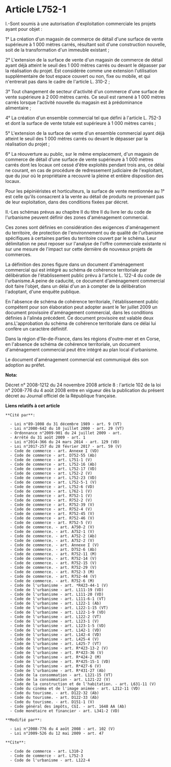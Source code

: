 # Article L752-1

I.-Sont soumis à une autorisation d'exploitation commerciale les projets ayant pour objet : 

1° La création d'un magasin de commerce de détail d'une surface de vente supérieure à 1 000 mètres carrés, résultant soit
d'une construction nouvelle, soit de la transformation d'un immeuble existant ; 

2° L'extension de la surface de vente d'un magasin de commerce de détail ayant déjà atteint le seuil des 1 000 mètres carrés
ou devant le dépasser par la réalisation du projet. Est considérée comme une extension l'utilisation supplémentaire de tout
espace couvert ou non, fixe ou mobile, et qui n'entrerait pas dans le cadre de l'article L. 310-2 ; 

3° Tout changement de secteur d'activité d'un commerce d'une surface de vente supérieure à 2 000 mètres carrés. Ce seuil est
ramené à 1 000 mètres carrés lorsque l'activité nouvelle du magasin est à prédominance alimentaire ; 

4° La création d'un ensemble commercial tel que défini à l'article L. 752-3 et dont la surface de vente totale est supérieure
à 1 000 mètres carrés ; 

5° L'extension de la surface de vente d'un ensemble commercial ayant déjà atteint le seuil des 1 000 mètres carrés ou devant
le dépasser par la réalisation du projet ; 

6° La réouverture au public, sur le même emplacement, d'un magasin de commerce de détail d'une surface de vente supérieure à
1 000 mètres carrés dont les locaux ont cessé d'être exploités pendant trois ans, ce délai ne courant, en cas de procédure de
redressement judiciaire de l'exploitant, que du jour où le propriétaire a recouvré la pleine et entière disposition des
locaux. 

Pour les pépiniéristes et horticulteurs, la surface de vente mentionnée au 1° est celle qu'ils consacrent à la vente au
détail de produits ne provenant pas de leur exploitation, dans des conditions fixées par décret.

II.-Les schémas prévus au chapitre II du titre II du livre Ier du code de l'urbanisme peuvent définir des zones d'aménagement
commercial. 

Ces zones sont définies en considération des exigences d'aménagement du territoire, de protection de l'environnement ou de
qualité de l'urbanisme spécifiques à certaines parties du territoire couvert par le schéma. Leur délimitation ne peut reposer
sur l'analyse de l'offre commerciale existante ni sur une mesure de l'impact sur cette dernière de nouveaux projets de
commerces. 

La définition des zones figure dans un document d'aménagement commercial qui est intégré au schéma de cohérence territoriale
par délibération de l'établissement public prévu à l'article L. 122-4 du code de l'urbanisme.A peine de caducité, ce document
d'aménagement commercial doit faire l'objet, dans un délai d'un an à compter de la délibération l'adoptant, d'une enquête
publique. 

En l'absence de schéma de cohérence territoriale, l'établissement public compétent pour son élaboration peut adopter avant le
1er juillet 2009 un document provisoire d'aménagement commercial, dans les conditions définies à l'alinéa précédent. Ce
document provisoire est valable deux ans.L'approbation du schéma de cohérence territoriale dans ce délai lui confère un
caractère définitif. 

Dans la région d'Ile-de-France, dans les régions d'outre-mer et en Corse, en l'absence de schéma de cohérence territoriale,
un document d'aménagement commercial peut être intégré au plan local d'urbanisme. 

Le document d'aménagement commercial est communiqué dès son adoption au préfet.

**Nota:**

Décret n° 2008-1212 du 24 novembre 2008 article 8 : l'article 102 de la loi n° 2008-776 du 4 août 2008 entre en vigueur dès
la publication du présent décret au Journal officiel de la République française.

**Liens relatifs à cet article**

	**Cité par**:

	  - Loi n°89-1008 du 31 décembre 1989 - art. 9 (VT)
	  - Loi n°2000-642 du 10 juillet 2000 - art. 29 (VT)
	  - Ordonnance n°2009-901 du 24 juillet 2009 - art.
	  - Arrêté du 31 août 2009 - art. 1
	  - Loi n°2014-366 du 24 mars 2014 - art. 129 (VD)
	  - Loi n°2017-257 du 28 février 2017 - art. 59 (V)
	  - Code de commerce - art. Annexe I (VD)
	  - Code de commerce - art. D752-55 (Ab)
	  - Code de commerce - art. L751-1 (V)
	  - Code de commerce - art. L752-16 (Ab)
	  - Code de commerce - art. L752-17 (VD)
	  - Code de commerce - art. L752-2 (V)
	  - Code de commerce - art. L752-23 (VD)
	  - Code de commerce - art. L752-5-1 (V)
	  - Code de commerce - art. L752-6 (VD)
	  - Code de commerce - art. L762-1 (V)
	  - Code de commerce - art. R752-1 (V)
	  - Code de commerce - art. R752-2 (V)
	  - Code de commerce - art. R752-39 (V)
	  - Code de commerce - art. R752-4 (V)
	  - Code de commerce - art. R752-45 (V)
	  - Code de commerce - art. R752-46 (V)
	  - Code de commerce - art. R752-5 (V)
	  - Code de commerce. - art. A750-2 (V)
	  - Code de commerce. - art. A752-1 (V)
	  - Code de commerce. - art. A752-2 (Ab)
	  - Code de commerce. - art. A752-2 (V)
	  - Code de commerce. - art. Annexe I (V)
	  - Code de commerce. - art. D752-6 (Ab)
	  - Code de commerce. - art. R752-11 (M)
	  - Code de commerce. - art. R752-14 (V)
	  - Code de commerce. - art. R752-15 (V)
	  - Code de commerce. - art. R752-29 (V)
	  - Code de commerce. - art. R752-3 (M)
	  - Code de commerce. - art. R752-44 (V)
	  - Code de commerce. - art. R752-6 (M)
	  - Code de l'urbanisme - art. *R423-44-1 (V)
	  - Code de l'urbanisme - art. L111-19 (VD)
	  - Code de l'urbanisme - art. L111-20 (VD)
	  - Code de l'urbanisme - art. L111-6-1 (VT)
	  - Code de l'urbanisme - art. L122-1 (Ab)
	  - Code de l'urbanisme - art. L122-1-15 (VT)
	  - Code de l'urbanisme - art. L122-1-9 (VD)
	  - Code de l'urbanisme - art. L122-2 (VT)
	  - Code de l'urbanisme - art. L123-1 (V)
	  - Code de l'urbanisme - art. L123-1-5 (VD)
	  - Code de l'urbanisme - art. L142-1 (VD)
	  - Code de l'urbanisme - art. L142-4 (VD)
	  - Code de l'urbanisme - art. L425-4 (V)
	  - Code de l'urbanisme - art. L425-7 (VT)
	  - Code de l'urbanisme - art. R*423-13-2 (V)
	  - Code de l'urbanisme - art. R*423-36 (V)
	  - Code de l'urbanisme - art. R*424-2 (M)
	  - Code de l'urbanisme - art. R*425-15-1 (VD)
	  - Code de l'urbanisme - art. R*427-6 (V)
	  - Code de l'urbanisme - art. R*431-27 (Ab)
	  - Code de la consommation - art. L121-15 (VT)
	  - Code de la consommation - art. L121-22 (V)
	  - Code de la construction et de l'habitation. - art. L631-11 (V)
	  - Code du cinéma et de l'image animée - art. L212-11 (VD)
	  - Code du tourisme. - art. D122-32 (Ab)
	  - Code du tourisme. - art. D122-33 (Ab)
	  - Code du tourisme. - art. D151-1 (V)
	  - Code général des impôts, CGI. - art. 1648 AA (Ab)
	  - Code monétaire et financier - art. L341-2 (VD)

	**Modifié par**:

	  - Loi n°2008-776 du 4 août 2008 - art. 102 (V)
	  - Loi n°2009-526 du 12 mai 2009 - art. 47

	**Cite**:

	  - Code de commerce - art. L310-2
	  - Code de commerce - art. L752-3
	  - Code de l'urbanisme - art. L122-4
